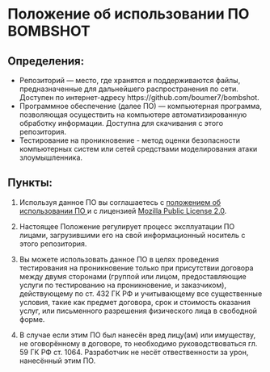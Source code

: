 # Положение об использовании ПО BOMBSHOT
<div>
 
## Определения:
<ul>
 <li>Репозиторий — место, где хранятся и поддерживаются файлы, предназначенные для дальнейшего распространения по сети. Доступен по интернет-адресу https://github.com/boumer7/bombshot.</li>
 <li>Программное обеспечение (далее ПО) — компьютерная программа, позволяющая осуществить на компьютере автоматизированную обработку информации. Доступна для скачивания с этого репозитория.</li>
 <li>Тестирование на проникновение - метод оценки безопасности компьютерных систем или сетей средствами моделирования атаки злоумышленника.</li>
</ul>

## Пункты:

1. Используя данное ПО вы соглашаетесь с <a href="https://github.com/boumer7/bombshot/REGULATIONS.md"> положением об использовании ПО </a> и с лицензией <a href="https://github.com/boumer7/bombshot/blob/main/LICENSE">Mozilla Public License 2.0</a>.
 
2. Настоящее Положение регулирует процесс эксплуатации ПО лицами, загрузившими его на свой информационный носитель с этого репозитория.

3. Вы можете использовать данное ПО в целях проведения тестирования на проникновение только при присутствии договора между двумя сторонами (группой или лицом, предоставляющие услуги по тестированию на проникновение, и заказчиком), действующему по ст. 432 ГК РФ и учитывающему все существенные условия, такие как предмет договора, срок и стоимость оказания услуг, или письменного разрешения физического лица в свободной форме.

4. В случае если этим ПО был нанесён вред лицу(ам) или имуществу, не оговорённому в договоре, то необходимо руководствоваться гл. 59 ГК РФ ст. 1064. Разработчик не несёт отвественности за урон, нанесённый этим ПО.
</div>
